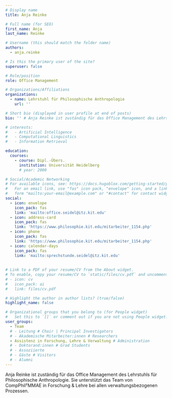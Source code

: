 ```yaml
---
# Display name
title: Anja Reinke  

# Full name (for SEO)
first_name: Anja
last_name: Reinke

# Username (this should match the folder name)
authors:
  - anja.reinke

# Is this the primary user of the site?
superuser: false

# Role/position
role: Office Management

# Organizations/Affiliations
organizations:
  - name: Lehrstuhl für Philosophische Anthropologie
    url: ''

# Short bio (displayed in user profile at end of posts)
bio: '' # Anja Reinke ist zuständig für das Office Management des Lehrstuhls für Philosophische Anthropologie. 

# interests:
#   - Artificial Intelligence
#   - Computational Linguistics
#   - Information Retrieval

education:
  courses:
    - course: Dipl.-Übers.
      institution: Universität Heidelberg
      # year: 2000

# Social/Academic Networking
# For available icons, see: https://docs.hugoblox.com/getting-started/page-builder/#icons
#   For an email link, use "fas" icon pack, "envelope" icon, and a link in the
#   form "mailto:your-email@example.com" or "#contact" for contact widget.
social:
  - icon: envelope
    icon_pack: fas
    link: 'mailto:office.seidel@itz.kit.edu'
  - icon: address-card
    icon_pack: fas
    link: 'https://www.philosophie.kit.edu/mitarbeiter_1154.php'
  - icon: phone
    icon_pack: fas
    link: 'https://www.philosophie.kit.edu/mitarbeiter_1154.php'
  - icon: calendar-days
    icon_pack: fas
    link: 'mailto:sprechstunde.seidel@itz.kit.edu'
    
  
# Link to a PDF of your resume/CV from the About widget.
# To enable, copy your resume/CV to `static/files/cv.pdf` and uncomment the lines below.
# - icon: cv
#   icon_pack: ai
#   link: files/cv.pdf

# Highlight the author in author lists? (true/false)
highlight_name: false

# Organizational groups that you belong to (for People widget)
#   Set this to `[]` or comment out if you are not using People widget.
user_groups:
  - Team
  # - Leitung # Chair | Principal Investigators
  # - Akademische Mitarbeiter:innen # Researchers
  - Assistenz in Forschung, Lehre & Verwaltung # Administration
  # - Doktorand:innen # Grad Students
  # - Assoziierte 
  # - Gäste # Visitors
  # - Alumni
---
```


Anja Reinke ist zuständig für das Office Management des Lehrstuhls für Philosophische Anthropologie. Sie unterstützt das Team von CompPhil²MMAE in Forschung & Lehre bei allen verwaltungsbezogenen Prozessen.

